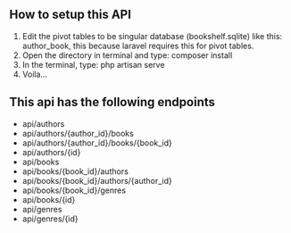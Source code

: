 

## How to setup this API

1. Edit the pivot tables to be singular database (bookshelf.sqlite) like this: author_book,
   this because laravel requires this for pivot tables.
2. Open the directory in terminal and type: composer install
3. In the terminal, type: php artisan serve
4. Voila...

## This api has the following endpoints

- api/authors                             
- api/authors/{author_id}/books           
- api/authors/{author_id}/books/{book_id} 
- api/authors/{id}                        
- api/books                               
- api/books/{book_id}/authors             
- api/books/{book_id}/authors/{author_id} 
- api/books/{book_id}/genres              
- api/books/{id}                          
- api/genres                              
- api/genres/{id}                         

